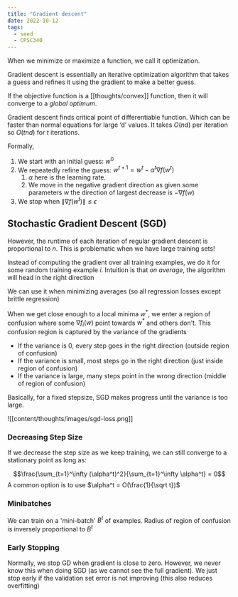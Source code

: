 ```yaml
---
title: "Gradient descent"
date: 2022-10-12
tags:
  - seed
  - CPSC340
---
```


When we minimize or maximize a function, we call it optimization.

Gradient descent is essentially an iterative optimization algorithm that takes a guess and refines it using the gradient to make a better guess.

If the objective function is a [[thoughts/convex]] function, then it will converge to a _global optimum_.

Gradient descent finds critical point of differentiable function. Which can be faster than normal equations for large ‘d’ values. It takes $O(nd)$ per iteration so $O(tnd)$ for $t$ iterations.

Formally,

1. We start with an initial guess: $w^0$
2. We repeatedly refine the guess: $w^{t+1} = w^t - \alpha^t \nabla f(w^t)$
   1. $\alpha$ here is the learning rate.
   2. We move in the negative gradient direction as given some parameters $w$ the direction of largest decrease is $- \nabla f(w)$
3. We stop when $\lVert \nabla f(w^t) \rVert \leq \epsilon$

## Stochastic Gradient Descent (SGD)

However, the runtime of each iteration of regular gradient descent is proportional to $n$. This is problematic when we have large training sets!

Instead of computing the gradient over all training examples, we do it for some random training example $i$. Intuition is that _on average_, the algorithm will head in the right direction

We can use it when minimizing averages (so all regression losses except brittle regression)

When we get close enough to a local minima $w^*$, we enter a region of confusion where some $\nabla f_i(w)$ point towards $w^*$ and others don't. This confusion region is captured by the variance of the gradients

- If the variance is 0, every step goes in the right direction (outside region of confusion)
- If the variance is small, most steps go in the right direction (just inside region of confusion)
- If the variance is large, many steps point in the wrong direction (middle of region of confusion)

Basically, for a fixed stepsize, SGD makes progress until the variance is too large.

![[content/thoughts/images/sgd-loss.png]]

### Decreasing Step Size

If we decrease the step size as we keep training, we can still converge to a stationary point as long as:

$$\frac{\sum_{t=1}^\infty (\alpha^t)^2}{\sum_{t=1}^\infty \alpha^t} = 0$$
A common option is to use $\alpha^t = O(\frac{1}{\sqrt t})$

### Minibatches

We can train on a 'mini-batch' $B^t$ of examples. Radius of region of confusion is inversely proportional to $B^t$

### Early Stopping

Normally, we stop GD when gradient is close to zero. However, we never know this when doing SGD (as we cannot see the full gradient). We just stop early if the validation set error is not improving (this also reduces overfitting)
